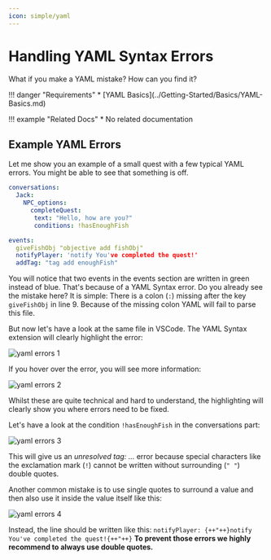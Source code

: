 ```yaml
---
icon: simple/yaml
---
```

# Handling YAML Syntax Errors

What if you make a YAML mistake? How can you find it?

<div class="grid" markdown>
!!! danger "Requirements"
    * [YAML Basics](../Getting-Started/Basics/YAML-Basics.md)

!!! example "Related Docs"
    * No related documentation
</div>

## Example YAML Errors

Let me show you an example of a small quest with a few typical YAML errors. You might be able to see that something is off.
```YAML title="Example Quest with YAML Errors" linenums="1"
conversations:
  Jack:
    NPC_options:
      completeQuest:
       text: "Hello, how are you?"
       conditions: !hasEnoughFish

events:
  giveFishObj "objective add fishObj"
  notifyPlayer: 'notify You've completed the quest!'
  addTag: "tag add enoughFish"

```

You will notice that two events in the events section are written in green instead of blue.
That's because of a YAML Syntax error.
Do you already see the mistake here? It is simple: There is a colon (`:`) missing after
the key `giveFishObj` in line 9. Because of the missing colon YAML will fail to parse this file.

But now let's have a look at the same file in VSCode. The YAML Syntax extension will clearly highlight the error:

![yaml errors 1](../../_media/content/Tutorials/VSCode-Setup/yaml_errors_1.png)

If you hover over the error, you will see more information:

![yaml errors 2](../../_media/content/Tutorials/VSCode-Setup/yaml_errors_2.png)

Whilst these are quite technical and hard to understand, the highlighting will clearly show you where errors need to be fixed.

Let's have a look at the condition `!hasEnoughFish` in the conversations part:

![yaml errors 3](../../_media/content/Tutorials/VSCode-Setup/yaml_errors_3.png)

This will give us an _unresolved tag: ..._ error because special characters like the exclamation mark (`!`) 
cannot be written without surrounding (`" "`) double quotes.

Another common mistake is to use single quotes to surround a value and then also use it inside the value itself
like this:

![yaml errors 4](../../_media/content/Tutorials/VSCode-Setup/yaml_errors_4.png)

Instead, the line should be written like this: `notifyPlayer: {++"++}notify You've completed the quest!{++"++}`
**To prevent those errors we highly recommend to always use double quotes.**
